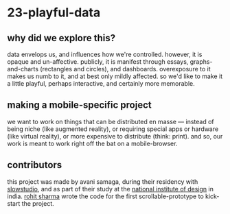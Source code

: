 # 23-playful-data

## why did we explore this?

data envelops us, and influences how we're controlled. however, it is opaque and un-affective. publicly, it is manifest through essays, graphs-and-charts (rectangles and circles), and dashboards. overexposure to it makes us numb to it, and at best only mildly affected. so we'd like to make it a little playful, perhaps interactive, and certainly more memorable. 

## making a mobile-specific project

we want to work on things that can be distributed en masse &mdash; instead of being niche (like augmented reality), or requiring special apps or hardware (like virtual reality), or more expensive to distribute (think: print). and so, our work is meant to work right off the bat on a mobile-browser.

## contributors

this project was made by avani samaga, during their residency with <a href="https://slow.studio" target="_blank">slowstudio</a>, and as part of their study at the <a href="https://nid.edu" target="_blank">national institute of design</a> in india. <a href="http://rohit.sh" target="_blank">rohit sharma</a> wrote the code for the first scrollable-prototype to kick-start the project.

